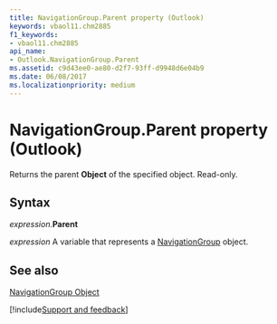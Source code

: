 ```yaml
---
title: NavigationGroup.Parent property (Outlook)
keywords: vbaol11.chm2885
f1_keywords:
- vbaol11.chm2885
api_name:
- Outlook.NavigationGroup.Parent
ms.assetid: c9d43ee0-ae80-d2f7-93ff-d9948d6e04b9
ms.date: 06/08/2017
ms.localizationpriority: medium
---
```



# NavigationGroup.Parent property (Outlook)

Returns the parent **Object** of the specified object. Read-only.


## Syntax

_expression_.**Parent**

_expression_ A variable that represents a [NavigationGroup](Outlook.NavigationGroup.md) object.


## See also


[NavigationGroup Object](Outlook.NavigationGroup.md)

[!include[Support and feedback](~/includes/feedback-boilerplate.md)]